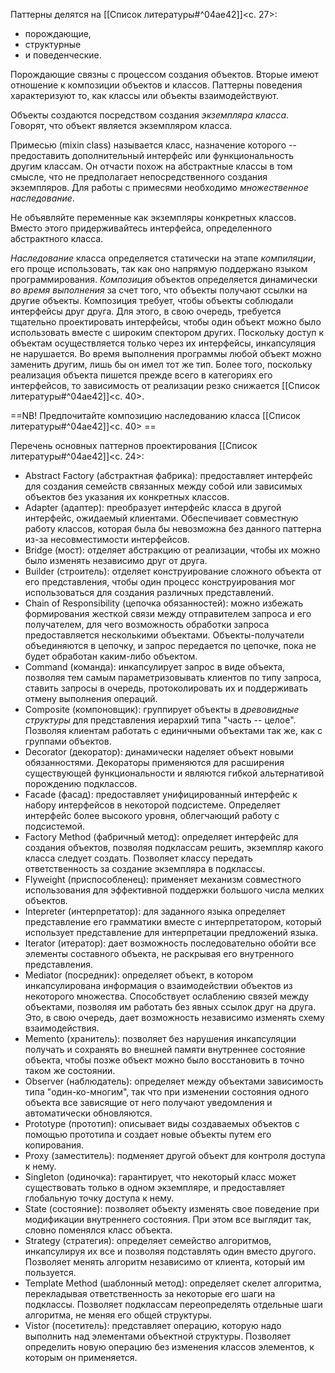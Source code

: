 Паттерны делятся на [[Список литературы#^04ae42]]<c. 27>:
- порождающие,
- структурные
- и поведенческие.

Порождающие связны с процессом создания объектов. Вторые имеют отношение к композиции объектов и классов. Паттерны поведения характеризуют то, как классы или объекты взаимодействуют.

Объекты создаются посредством создания _экземпляра класса_. Говорят, что объект является экземпляром класса. 

Примесью (mixin class) называется класс, назначение которого -- предоставить дополнительный интерфейс или функциональность другим классам. Он отчасти похож на абстрактные классы в том смысле, что не предполагает непосредственного создания экземпляров. Для работы с примесями необходимо _множественное наследование_.

Не объявляйте переменные как экземпляры конкретных классов. Вместо этого придерживайтесь интерфейса, определенного абстрактного класса.

 _Наследование_ класса определяется статически на этапе _компиляции_, его проще использовать, так как оно напрямую поддержано языком программирования. _Композиция_ объектов определяется динамически _во время выполнения_ за счет того, что объекты получают ссылки на другие объекты. Композиция требует, чтобы объекты соблюдали интерфейсы друг друга. Для этого, в свою очередь, требуется тщательно проектировать интерфейсы, чтобы один объект можно было использовать вместе с широким спектором других. Поскольку доступ к объектам осуществляется только через их интерфейсы, инкапсуляция не нарушается. Во время выполнения программы любой объект можно заменить другим, лишь бы он имел тот же тип. Более того, поскольку реализация объекта пишется прежде всего в категориях его интерфейсов, то зависимость от реализации резко снижается [[Список литературы#^04ae42]]<c. 40>.

==NB! Предпочитайте композицию наследованию класса [[Список литературы#^04ae42]]<c. 40> ==

Перечень основных паттернов проектирования [[Список литературы#^04ae42]]<c. 24>:
- Abstract Factory (абстрактная фабрика): предоставляет интерфейс для создания семейств связанных между собой или зависимых объектов без указания их конкретных классов.
- Adapter (адаптер): преобразует интерфейс класса в другой интерфейс, ожидаемый клиентами. Обеспечивает совместную работу классов, которая была бы невозможна без данного паттерна из-за несовместимости интерфейсов.
- Bridge (мост): отделяет абстракцию от реализации, чтобы их можно было изменять независимо друг от друга.
- Builder (строитель): отделяет конструирование сложного объекта от его представления, чтобы один процесс конструирования мог использоваться для создания различных представлений.
- Chain of Responsibility (цепочка обязанностей): можно избежать формирования жесткой связи между отправителем запроса и его получателем, для чего возможность обработки запроса предоставляется несколькими объектами. Объекты-получатели объединяются в цепочку, и запрос передается по цепочке, пока не будет обработан каким-либо объектом.
- Command (команда): инкапсулирует запрос в виде объекта, позволяя тем самым параметризовывать клиентов по типу запроса, ставить запросы в очередь, протоколировать их и поддерживать отмену выполнения операций.
- Composite (компоновщик): группирует объекты в _древовидные структуры_ для представления иерархий типа "часть -- целое". Позволяя клиентам работать с единичными объектами так же, как с группами объектов.
- Decorator (декоратор): динамически наделяет объект новыми обязанностями. Декораторы применяются для расширения существующей функциональности и являются гибкой альтернативой порождению подклассов.
- Facade (фасад): предоставляет унифицированный интерфейс к набору интерфейсов в некоторой подсистеме. Определяет интерфейс более высокого уровня, облегчающий работу с подсистемой.
- Factory Method (фабричный метод): определяет интерфейс для создания объектов, позволяя подклассам решить, экземпляр какого класса следует создать. Позволяет классу передать ответственность за создание экземпляра в подклассы.
- Flyweight (приспособленец): применяет механизм совместного использования для эффективной поддержки большого числа мелких объектов.
- Intepreter (интерпретатор): для заданного языка определяет представление его грамматики вместе с интерпретатором, который использует представление для интерпретации предложений языка.
- Iterator (итератор): дает возможность последовательно обойти все элементы составного объекта, не раскрывая его внутренного представления.
- Mediator (посредник): определяет объект, в котором инкапсулирована информация о взаимодействии объектов из некоторого множества. Способствует ослаблению связей между объектами, позволяя им работать без явных ссылок друг на друга. Это, в свою очередь, дает возможность независимо изменять схему взаимодействия.
- Memento (хранитель): позволяет без нарушения инкапсуляции получать и сохранять во внешней памяти внутреннее состояние объекта, чтобы позже объект можно было восстановить в точно таком же состоянии.
- Observer (наблюдатель): определяет между объектами зависимость типа "один-ко-многим", так что при изменении состояния одного объекта все зависящие от него получают уведомления и автоматически обновляются.
- Prototype (прототип): описывает виды создаваемых объектов с помощью прототипа и создает новые объекты путем его копирования.
- Proxy (заместитель): подменяет другой объект для контроля доступа к нему.
- Singleton (одиночка): гарантирует, что некоторый класс может существовать только в одном экземпляре, и предоставляет глобальную точку доступа к нему.
- State (состояние): позволяет объекту изменять свое поведение при модификации внутреннего состояния. При этом все выглядит так, словно поменялся класс объекта.
- Strategy (стратегия): определяет семейство алгоритмов, инкапсулируя их все и позволяя подставлять один вместо другого. Позволяет менять алгоритм независимо от клиента, который им пользуется.
- Template Method (шаблонный метод): определяет скелет алгоритма, перекладывая ответственность за некоторые его шаги на подклассы. Позволяет подклассам переопределять отдельные шаги алгоритма, не меняя его общей структуры.
- Vistor (посетитель): представляет операцию, которую надо выполнить над элементами объектной структуры. Позволяет определить новую операцию без изменения классов элементов, к которым он применяется.